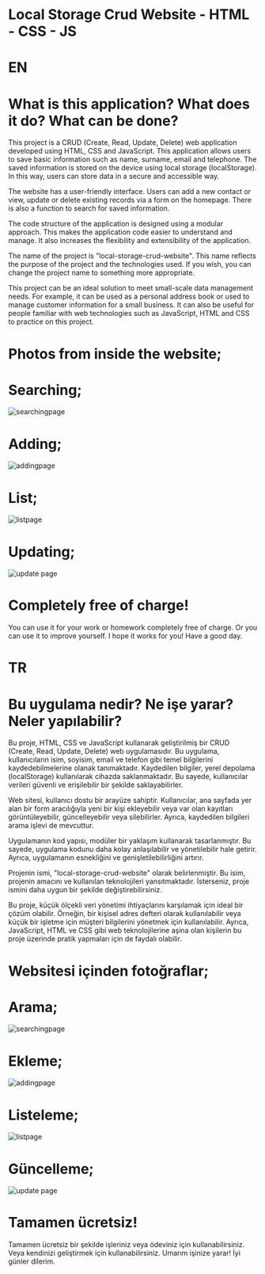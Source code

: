 # Local Storage Crud Website - HTML - CSS - JS

# EN
# What is this application? What does it do? What can be done?
This project is a CRUD (Create, Read, Update, Delete) web application developed using HTML, CSS and JavaScript. This application allows users to save basic information such as name, surname, email and telephone. The saved information is stored on the device using local storage (localStorage). In this way, users can store data in a secure and accessible way.

The website has a user-friendly interface. Users can add a new contact or view, update or delete existing records via a form on the homepage. There is also a function to search for saved information.

The code structure of the application is designed using a modular approach. This makes the application code easier to understand and manage. It also increases the flexibility and extensibility of the application.

The name of the project is "local-storage-crud-website". This name reflects the purpose of the project and the technologies used. If you wish, you can change the project name to something more appropriate.

This project can be an ideal solution to meet small-scale data management needs. For example, it can be used as a personal address book or used to manage customer information for a small business. It can also be useful for people familiar with web technologies such as JavaScript, HTML and CSS to practice on this project.

# Photos from inside the website;

# Searching;

![searchingpage](https://user-images.githubusercontent.com/82121296/235258280-0418dcdb-e89c-4c76-888a-3d18d2e62f26.png)

# Adding;

![addingpage](https://user-images.githubusercontent.com/82121296/235258391-3e12e1d1-8d59-4537-a34b-764c3702b03c.png)

# List;

![listpage](https://user-images.githubusercontent.com/82121296/235258404-fddbbdcc-0e9e-425d-bb3a-e24298cd62fc.png)

# Updating;

![update page](https://user-images.githubusercontent.com/82121296/235258413-c4c71692-5e11-49ca-a457-234a321defcf.png)


# Completely free of charge!
You can use it for your work or homework completely free of charge. Or you can use it to improve yourself. I hope it works for you! Have a good day.


# TR
# Bu uygulama nedir? Ne işe yarar? Neler yapılabilir?
Bu proje, HTML, CSS ve JavaScript kullanarak geliştirilmiş bir CRUD (Create, Read, Update, Delete) web uygulamasıdır. Bu uygulama, kullanıcıların isim, soyisim, email ve telefon gibi temel bilgilerini kaydedebilmelerine olanak tanımaktadır. Kaydedilen bilgiler, yerel depolama (localStorage) kullanılarak cihazda saklanmaktadır. Bu sayede, kullanıcılar verileri güvenli ve erişilebilir bir şekilde saklayabilirler.

Web sitesi, kullanıcı dostu bir arayüze sahiptir. Kullanıcılar, ana sayfada yer alan bir form aracılığıyla yeni bir kişi ekleyebilir veya var olan kayıtları görüntüleyebilir, güncelleyebilir veya silebilirler. Ayrıca, kaydedilen bilgileri arama işlevi de mevcuttur.

Uygulamanın kod yapısı, modüler bir yaklaşım kullanarak tasarlanmıştır. Bu sayede, uygulama kodunu daha kolay anlaşılabilir ve yönetilebilir hale getirir. Ayrıca, uygulamanın esnekliğini ve genişletilebilirliğini artırır.

Projenin ismi, "local-storage-crud-website" olarak belirlenmiştir. Bu isim, projenin amacını ve kullanılan teknolojileri yansıtmaktadır. İsterseniz, proje ismini daha uygun bir şekilde değiştirebilirsiniz.

Bu proje, küçük ölçekli veri yönetimi ihtiyaçlarını karşılamak için ideal bir çözüm olabilir. Örneğin, bir kişisel adres defteri olarak kullanılabilir veya küçük bir işletme için müşteri bilgilerini yönetmek için kullanılabilir. Ayrıca, JavaScript, HTML ve CSS gibi web teknolojilerine aşina olan kişilerin bu proje üzerinde pratik yapmaları için de faydalı olabilir.


# Websitesi içinden fotoğraflar;

# Arama;

![searchingpage](https://user-images.githubusercontent.com/82121296/235258280-0418dcdb-e89c-4c76-888a-3d18d2e62f26.png)

# Ekleme;

![addingpage](https://user-images.githubusercontent.com/82121296/235258391-3e12e1d1-8d59-4537-a34b-764c3702b03c.png)

# Listeleme;

![listpage](https://user-images.githubusercontent.com/82121296/235258404-fddbbdcc-0e9e-425d-bb3a-e24298cd62fc.png)

# Güncelleme;

![update page](https://user-images.githubusercontent.com/82121296/235258413-c4c71692-5e11-49ca-a457-234a321defcf.png)


# Tamamen ücretsiz!
Tamamen ücretsiz bir şekilde işleriniz veya ödeviniz için kullanabilirsiniz. Veya kendinizi geliştirmek için kullanabilirsiniz. Umarım işinize yarar! İyi günler dilerim.


